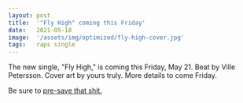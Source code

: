```yaml
---
layout: post
title:  '"Fly High" coming this Friday'
date:   2021-05-18
image:  '/assets/img/optimized/fly-high-cover.jpg'
tags:   raps single 
---
```


The new single, "Fly High," is coming this Friday, May 21. Beat by Ville Petersson. Cover art by yours truly. More details to come Friday.

Be sure to [pre-save that shit.](https://distrokid.com/hyperfollow/dylanhand/fly-high)
